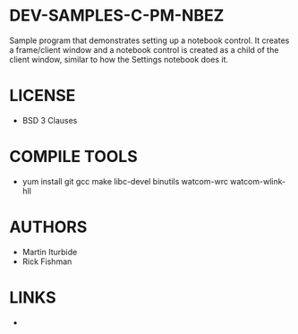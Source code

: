 # DEV-SAMPLES-C-PM-NBEZ
Sample program that demonstrates setting up a notebook control. It creates a frame/client window and a notebook control is created as a child of the client window, similar to how the Settings notebook does it.

LICENSE
===============
* BSD 3 Clauses

COMPILE TOOLS
===============
* yum install git gcc make libc-devel binutils watcom-wrc watcom-wlink-hll
 
AUTHORS
===============
* Martin Iturbide
* Rick Fishman

LINKS
===============
* 
